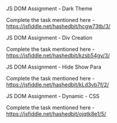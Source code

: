JS DOM Assignment - Dark Theme

Complete the task mentioned here - https://jsfiddle.net/hashedbit/hcgw73tb/3/



JS DOM Assignment - Div Creation

Complete the task mentioned here - https://jsfiddle.net/hashedbit/kzsb54gy/3/



JS DOM Assignment - Hide Show Para

Complete the task mentioned here - https://jsfiddle.net/hashedbit/kLd3vb7f/2/



JS DOM Assignment - Dynamic - CSS

Complete the task mentioned here - https://jsfiddle.net/hashedbit/ojqtk8e1/5/
